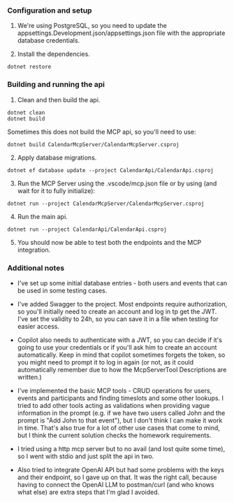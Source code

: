 ### Configuration and setup

1. We're using PostgreSQL, so you need to update the appsettings.Development.json/appsettings.json file with the appropriate database credentials.

2. Install the dependencies.
```
dotnet restore
```

### Building and running the api

1. Clean and then build the api.
```
dotnet clean
dotnet build
```

Sometimes this does not build the MCP api, so you'll need to use:
```
dotnet build CalendarMcpServer/CalendarMcpServer.csproj
```

2. Apply database migrations.
```
dotnet ef database update --project CalendarApi/CalendarApi.csproj
```

3. Run the MCP Server using the .vscode/mcp.json file or by using (and wait for it to fully initialize):
```
dotnet run --project CalendarMcpServer/CalendarMcpServer.csproj
```

4. Run the main api.
```
dotnet run --project CalendarApi/CalendarApi.csproj
```

5. You should now be able to test both the endpoints and the MCP integration.


### Additional notes

- I've set up some initial database entries - both users and events that can be used in some testing cases.

- I've added Swagger to the project. Most endpoints require authorization, so you'll initially need to create an account and log in tp get the JWT. I've set the validity to 24h, so you can save it in a file when testing for easier access.

- Copilot also needs to authenticate with a JWT, so you can decide if it's going to use your credentials or if you'll ask him to create an account automatically. Keep in mind that copilot sometimes forgets the token, so you might need to prompt it to log in again (or not, as it could automatically remember due to how the McpServerTool Descriptions are written.)

- I've implemented the basic MCP tools - CRUD operations for users, events and participants and finding timeslots and some other lookups. I tried to add other tools acting as validations when providing vague information in the prompt (e.g. if we have two users called John and the prompt is "Add John to that event"), but I don't think I can make it work in time. That's 
also true for a lot of other use cases that come to mind, but I think the current solution checks the homework requirements.

- I tried using a http mcp server but to no avail (and lost quite some time), so I went with stdio and just split the api in two.

- Also tried to integrate OpenAI API but had some problems with the keys and their endpoint, so I gave up on that. It was the right call, because having to connect the OpenAI LLM to postman/curl (and who knows what else) are extra steps that I'm glad I avoided.

